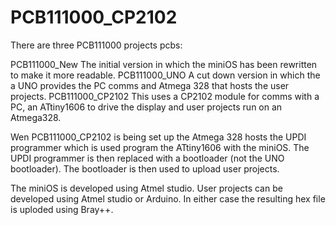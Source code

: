 # PCB111000_CP2102

There are three PCB111000 projects pcbs:

PCB111000_New         The initial version in which the miniOS has been rewritten to make it more readable.
PCB111000_UNO         A cut down version in which the a UNO provides the PC comms and Atmega 328 that hosts the user projects.
PCB111000_CP2102      This uses a CP2102 module for comms with a PC, an ATtiny1606 to drive the display and user projects run on an Atmega328.


Wen PCB111000_CP2102 is being set up the Atmega 328 hosts the UPDI programmer which is used program the ATtiny1606 with the miniOS.
The UPDI programmer is then replaced with a bootloader (not the UNO bootloader).
The bootloader is then used to upload user projects.

The miniOS is developed using Atmel studio.
User projects can be developed using Atmel studio or Arduino.
In either case the resulting hex file is uploded using Bray++.

